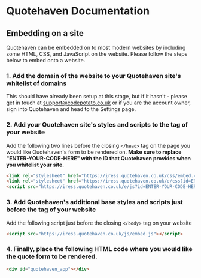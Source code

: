 # Quotehaven Documentation

## Embedding on a site

Quotehaven can be embedded on to most modern websites by including some HTML, CSS, and JavaScript on the website. Please follow the steps below to embed onto a website.

### 1. Add the domain of the website to your Quotehaven site's whitelist of domains 

This should have already been setup at this stage, but if it hasn't - please get in touch at support@codepotato.co.uk or if you are the account owner, sign into Quotehaven and head to the Settings page.

### 2. Add your Quotehaven site's styles and scripts to the <head> tag of your website

Add the following two lines before the closing `</head>` tag on the page you would like Quotehaven's form to be rendered on. **Make sure to replace "ENTER-YOUR-CODE-HERE" with the ID that Quotehaven provides when you whitelist your site.**

```html
<link rel="stylesheet" href="https://iress.quotehaven.co.uk/css/embed.css">
<link rel="stylesheet" href="https://iress.quotehaven.co.uk/e/css?id=ENTER-YOUR-CODE-HERE">
<script src="https://iress.quotehaven.co.uk/e/js?id=ENTER-YOUR-CODE-HERE"></script>
```

### 3. Add Quotehaven's additional base styles and scripts just before the </body> tag of your website

Add the following script just before the closing `</body>` tag on your website

```html
<script src="https://iress.quotehaven.co.uk/js/embed.js"></script>
```

### 4. Finally, place the following HTML code where you would like the quote form to be rendered.

```html	
<div id="quotehaven_app"></div>
```



